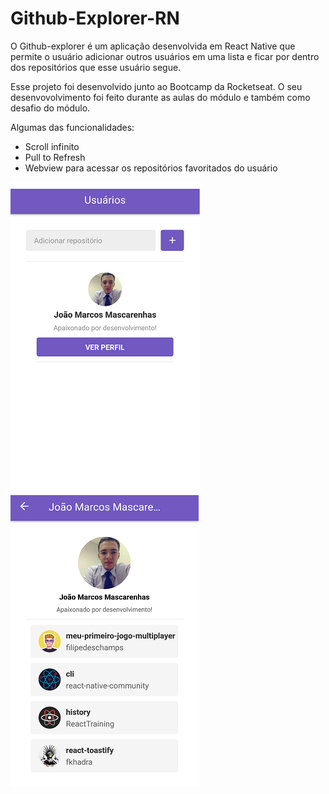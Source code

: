# Github-Explorer-RN

O Github-explorer é um aplicação desenvolvida em React Native que permite o usuário adicionar outros usuários em uma lista e ficar por dentro dos repositórios que esse usuário segue.

Esse projeto foi desenvolvido junto ao Bootcamp da Rocketseat. O seu desenvovolvimento foi feito durante as aulas do módulo e também como desafio do módulo.

Algumas das funcionalidades:

- Scroll infinito
- Pull to Refresh
- Webview para acessar os repositórios favoritados do usuário

![alt text](assets/screens/GitExporerRN.png?raw=true)
![alt text](assets/screens/GitExporerRN2.png?raw=true)
